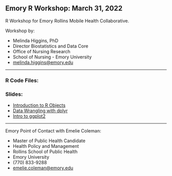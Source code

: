 ## Emory R Workshop: March 31, 2022

R Workshop for Emory Rollins Mobile Health Collaborative.

Workshop by:

* Melinda Higgins, PhD
* Director Biostatistics and Data Core
* Office of Nursing Research
* School of Nursing - Emory University
* melinda.higgins@emory.edu

-----

### R Code Files:



### Slides:

* [Introduction to R Objects](https://melindahiggins2000.github.io/N741_Spring2021_lesson04_dataWranglingDplyr/N741_IntroductionToRObjects_mkh.html#1)
* [Data Wrangling with dplyr](https://melindahiggins2000.github.io/N741_Spring2021_lesson04_dataWranglingDplyr/N741_IntroductionToDataWrangling_mkh.html#1)
* [Intro to ggplot2](https://melindahiggins2000.github.io/N741_Spring2021_lesson04_dataWranglingDplyr/N741_IntroductionToGgplot2_mkh.html#1)






-----
Emory Point of Contact with Emelie Coleman:

* Master of Public Health Candidate
* Health Policy and Management
* Rollins School of Public Health
* Emory University
* (770) 833-9288
* emelie.coleman@emory.edu

